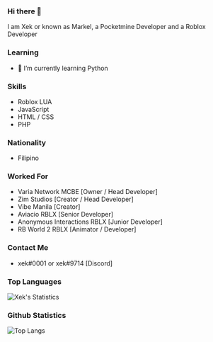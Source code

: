 ### Hi there 👋

I am Xek or known as Markel, a Pocketmine Developer and a Roblox Developer 

### Learning
- 🌱 I’m currently learning Python

### Skills
- Roblox LUA
- JavaScript
- HTML / CSS
- PHP 

### Nationality
- Filipino

### Worked For 
- Varia Network MCBE [Owner / Head Developer]
- Zim Studios [Creator / Head Developer]
- Vibe Manila [Creator]
- Aviacio RBLX [Senior Developer]
- Anonymous Interactions RBLX [Junior Developer]
- RB World 2 RBLX [Animator / Developer]
### Contact Me 
- xek#0001 or xek#9714 [Discord]

### Top Languages

![Xek's Statistics](https://github-readme-stats.vercel.app/api/top-langs/?username=Xekyy&show_icons=true&theme=radical)

### Github Statistics

![Top Langs](https://github-readme-stats.vercel.app/api?username=Xekyy&count_private=true&show_icons=true&theme=radical)
